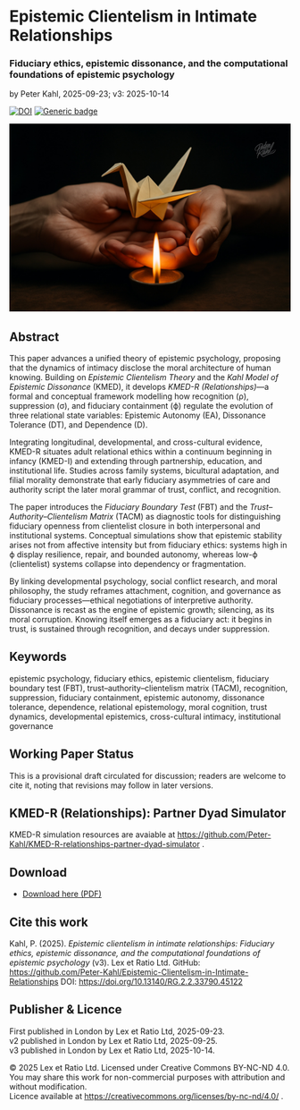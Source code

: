 # Epistemic Clientelism in Intimate Relationships

### Fiduciary ethics, epistemic dissonance, and the computational foundations of epistemic psychology

by Peter Kahl, 2025-09-23; v3: 2025-10-14

[![DOI](https://zenodo.org/badge/DOI/10.13140/RG.2.2.33790.45122.svg)](https://doi.org/10.13140/RG.2.2.33790.45122) [![Generic badge](https://img.shields.io/badge/ORCID-0009.0003.1616.4843-green.svg)](https://orcid.org/0009-0003-1616-4843)

![Two hands holding a delicate origami bird above a small flame of a candle. The bird is fragile yet emerging from fire.](https://github.com/Peter-Kahl/Epistemic-Clientelism-in-Intimate-Relationships/blob/main/origami.jpg?raw=true)

## Abstract

This paper advances a unified theory of epistemic psychology, proposing that the dynamics of intimacy disclose the moral architecture of human knowing. Building on _Epistemic Clientelism Theory_ and the _Kahl Model of Epistemic Dissonance_ (KMED), it develops _KMED-R (Relationships)_—a formal and conceptual framework modelling how recognition (ρ), suppression (σ), and fiduciary containment (ϕ) regulate the evolution of three relational state variables: Epistemic Autonomy (EA), Dissonance Tolerance (DT), and Dependence (D).

Integrating longitudinal, developmental, and cross-cultural evidence, KMED-R situates adult relational ethics within a continuum beginning in infancy (KMED-I) and extending through partnership, education, and institutional life.  Studies across family systems, bicultural adaptation, and filial morality demonstrate that early fiduciary asymmetries of care and authority script the later moral grammar of trust, conflict, and recognition.

The paper introduces the _Fiduciary Boundary Test_ (FBT) and the _Trust–Authority–Clientelism Matrix_ (TACM) as diagnostic tools for distinguishing fiduciary openness from clientelist closure in both interpersonal and institutional systems.  Conceptual simulations show that epistemic stability arises not from affective intensity but from fiduciary ethics: systems high in ϕ display resilience, repair, and bounded autonomy, whereas low-ϕ (clientelist) systems collapse into dependency or fragmentation.

By linking developmental psychology, social conflict research, and moral philosophy, the study reframes attachment, cognition, and governance as fiduciary processes—ethical negotiations of interpretive authority.  Dissonance is recast as the engine of epistemic growth; silencing, as its moral corruption.  Knowing itself emerges as a fiduciary act: it begins in trust, is sustained through recognition, and decays under suppression.

## Keywords

epistemic psychology, fiduciary ethics, epistemic clientelism, fiduciary boundary test (FBT), trust–authority–clientelism matrix (TACM), recognition, suppression, fiduciary containment, epistemic autonomy, dissonance tolerance, dependence, relational epistemology, moral cognition, trust dynamics, developmental epistemics, cross-cultural intimacy, institutional governance

## Working Paper Status

This is a provisional draft circulated for discussion; readers are welcome to cite it, noting that revisions may follow in later versions.

## KMED-R (Relationships): Partner Dyad Simulator

KMED-R simulation resources are avaiable at https://github.com/Peter-Kahl/KMED-R-relationships-partner-dyad-simulator .

## Download

- [Download here (PDF)](https://raw.githubusercontent.com/Peter-Kahl/Epistemic-Clientelism-in-Intimate-Relationships/master/Kahl_P_Epistemic_Clientelism_in_Intimate_Relationships_v3_2025-10-14.pdf)

## Cite this work

Kahl, P. (2025). _Epistemic clientelism in intimate relationships: Fiduciary ethics, epistemic dissonance, and the computational foundations of epistemic psychology_ (v3). Lex et Ratio Ltd. GitHub: https://github.com/Peter-Kahl/Epistemic-Clientelism-in-Intimate-Relationships DOI: https://doi.org/10.13140/RG.2.2.33790.45122

## Publisher & Licence

First published in London by Lex et Ratio Ltd, 2025-09-23.\
v2 published in London by Lex et Ratio Ltd, 2025-09-25.\
v3 published in London by Lex et Ratio Ltd, 2025-10-14.

© 2025 Lex et Ratio Ltd. Licensed under Creative Commons BY-NC-ND 4.0.\
You may share this work for non-commercial purposes with attribution and without modification.\
Licence available at https://creativecommons.org/licenses/by-nc-nd/4.0/ .